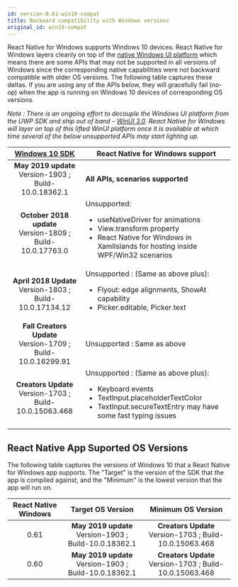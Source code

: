 ```yaml
---
id: version-0.61-win10-compat
title: Backward compatibility with Windows versions
original_id: win10-compat
---
```


React Native for Windows supports Windows 10 devices. React Native for Windows layers cleanly on top of the [native Windows UI platform](https://github.com/microsoft/microsoft-ui-xaml) which means there are some APIs that may not be supported in all versions of Windows since the corresponding native capabilities were not backward compatible with older OS versions. The following table captures these deltas. If you are using any of the APIs below, they will gracefully fail (no-op) when the app is running on Windows 10 devices of corresponding OS versions.

_Note : There is an ongoing effort to decouple the Windows UI platform from the UWP SDK and ship out of band – [WinUI 3.0](https://github.com/microsoft/microsoft-ui-xaml/blob/master/docs/roadmap.md#winui-3-q4-2019---2020). React Native for Windows will layer on top of this lifted WinUI platform once it is available at which time several of the below unsupported APIs may start lighting up._

| [Windows 10 SDK](https://developer.microsoft.com/en-us/windows/downloads/sdk-archive) | React Native for Windows support |
| :-----------------------------------------------------------------------------------: | ----- |
| **May 2019 update**<br> Version-1903 ; Build-10.0.18362.1 | **All APIs, scenarios supported** |
| **October 2018 update**<br> Version-1809 ; Build-10.0.17763.0 | Unsupported: <ul><li>useNativeDriver for animations</li><li>View.transform property</li><li>React Native for Windows in XamlIslands for hosting inside WPF/Win32 scenarios</li> |
| **April 2018 Update**<br> Version-1803 ; Build-10.0.17134.12 | Unsupported : (Same as above plus): <ul><li>Flyout: edge alignments, ShowAt capability</li><li>Picker.editable, Picker.text</li> |
| **Fall Creators Update**<br> Version-1709 ; Build-10.0.16299.91 | Unsupported : Same as above |
| **Creators Update**<br> Version-1703 ; Build-10.0.15063.468 | Unsupported : (Same as above plus): <ul><li>Keyboard events</li><li>TextInput.placeholderTextColor</li><li>TextInput.secureTextEntry may have some fast typing issues</li> |

## React Native App Suported OS Versions

The following table captures the versions of Windows 10 that a React Native for Windows app supports. The "Target" is the version of the SDK that the app is compiled against, and the "Minimum" is the lowest version that the app will run on.

| React Native Windows | Target OS Version | Minimum OS Version |
| :--: | :-: | :-: |
| 0.61 | **May 2019 update**<br> Version-1903 ; Build-10.0.18362.1 | **Creators Update**<br> Version-1703 ; Build-10.0.15063.468 |
| 0.60 | **May 2019 update**<br> Version-1903 ; Build-10.0.18362.1 | **Creators Update**<br> Version-1703 ; Build-10.0.15063.468 |
